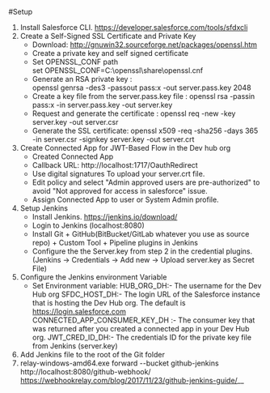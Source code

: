 #Setup


1. Install Salesforce CLI. https://developer.salesforce.com/tools/sfdxcli
2. Create a Self-Signed SSL Certificate and Private Key
    - Download: http://gnuwin32.sourceforge.net/packages/openssl.htm
    - Create a private key and self signed certificate
    - Set OPENSSL_CONF path  
        set OPENSSL_CONF=C:\openssl\share\openssl.cnf 
    - Generate an RSA private key :  
        openssl genrsa -des3 -passout pass:x -out server.pass.key 2048
    - Create a key file from the server.pass.key file : 
        openssl rsa -passin pass:x -in server.pass.key -out server.key
    - Request and generate the certificate :
        openssl req -new -key server.key -out server.csr
    - Generate the SSL certificate: 
        openssl x509 -req -sha256 -days 365 -in server.csr -signkey server.key -out server.crt
3. Create Connected App for JWT-Based Flow in the Dev hub org
   - Created Connected App
   - Callback URL: http://localhost:1717/OauthRedirect
   - Use digital signatures To upload your server.crt file.
   - Edit policy and select "Admin approved users are pre-authorized" to avoid "Not approved for access in salesforce" issue. 
   - Assign Connected App to user or System Admin profile.
4. Setup Jenkins
   - Install Jenkins. https://jenkins.io/download/
   - Login to Jenkins (localhost:8080)
   - Install Git + GitHub(BitBucket/GitLab whatever you use as source repo) + Custom Tool + Pipeline plugins in Jenkins
   - Configure the the Server.key from step 2 in the credential plugins.(Jenkins -> Credentials -> Add new -> Upload server.key as Secret File)
5. Configure the Jenkins environment Variable
   - Set Environment variable:
        HUB_ORG_DH:- The username for the Dev Hub org
        SFDC_HOST_DH:- The login URL of the Salesforce instance that is hosting the Dev Hub org. The default is https://login.salesforce.com
        CONNECTED_APP_CONSUMER_KEY_DH :- The consumer key that was returned after you created a connected app in your Dev Hub org.
        JWT_CRED_ID_DH:- The credentials ID for the private key file from Jenkins (server.key)
6. Add Jenkins file to the root of the Git folder
7. relay-windows-amd64.exe forward --bucket github-jenkins http://localhost:8080/github-webhook/
https://webhookrelay.com/blog/2017/11/23/github-jenkins-guide/__
